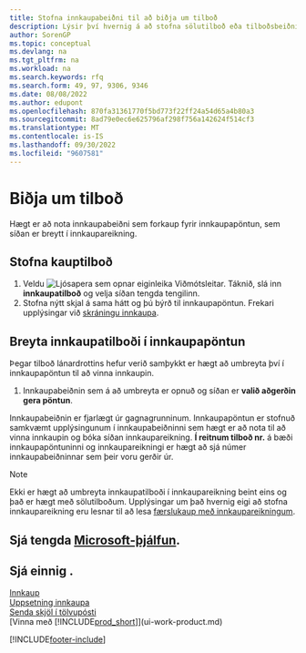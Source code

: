 ```yaml
---
title: Stofna innkaupabeiðni til að biðja um tilboð
description: Lýsir því hvernig á að stofna sölutilboð eða tilboðsbeiðni (RFQ) til að skrá tilboð til viðskiptamanns til að selja vörur undir ákveðnum skilmálum.
author: SorenGP
ms.topic: conceptual
ms.devlang: na
ms.tgt_pltfrm: na
ms.workload: na
ms.search.keywords: rfq
ms.search.form: 49, 97, 9306, 9346
ms.date: 08/08/2022
ms.author: edupont
ms.openlocfilehash: 870fa31361770f5bd773f22ff24a54d65a4b80a3
ms.sourcegitcommit: 8ad79e0ec6e625796af298f756a142624f514cf3
ms.translationtype: MT
ms.contentlocale: is-IS
ms.lasthandoff: 09/30/2022
ms.locfileid: "9607581"
---
```

# <a name="request-quotes"></a>Biðja um tilboð

Hægt er að nota innkaupabeiðni sem forkaup fyrir innkaupapöntun, sem síðan er breytt í innkaupareikning.

## <a name="create-a-purchase-quote"></a>Stofna kauptilboð

1. Veldu ![Ljósapera sem opnar eiginleika Viðmótsleitar.](media/ui-search/search_small.png "Segðu mér hvað þú vilt gera") Táknið, slá inn **innkaupatilboð** og velja síðan tengda tengilinn.
2. Stofna nýtt skjal á sama hátt og þú býrð til innkaupapöntun. Frekari upplýsingar við [skráningu innkaupa](purchasing-how-record-purchases.md).

## <a name="convert-a-purchase-quote-to-a-purchase-order"></a>Breyta innkaupatilboði í innkaupapöntun

Þegar tilboð lánardrottins hefur verið samþykkt er hægt að umbreyta því í innkaupapöntun til að vinna innkaupin.

1. Innkaupabeiðnin sem á að umbreyta er opnuð og síðan er **valið aðgerðin gera pöntun**.

Innkaupabeiðnin er fjarlægt úr gagnagrunninum. Innkaupapöntun er stofnuð samkvæmt upplýsingunum í innkaupabeiðninni sem hægt er að nota til að vinna innkaupin og bóka síðan innkaupareikning. **Í reitnum tilboð nr.** á bæði innkaupapöntuninni og innkaupareikningi er hægt að sjá númer innkaupabeiðninnar sem þeir voru gerðir úr.

> [!NOTE]
> Ekki er hægt að umbreyta innkaupatilboði í innkaupareikning beint eins og það er hægt með sölutilboðum. Upplýsingar um það hvernig eigi að stofna innkaupareikning eru lesnar til að lesa [færslukaup með innkaupareikningum](purchasing-how-record-purchases.md).

## <a name="see-related-microsoft-training"></a>Sjá tengda [Microsoft-þjálfun](/training/modules/create-purchase-documents-dynamics-365-business-central/).

## <a name="see-also"></a>Sjá einnig .

[Innkaup](purchasing-manage-purchasing.md)  
[Uppsetning innkaupa](purchasing-setup-purchasing.md)  
[Senda skjöl í tölvupósti](ui-how-send-documents-email.md)  
[Vinna með [!INCLUDE[prod_short](includes/prod_short.md)]](ui-work-product.md)  

[!INCLUDE[footer-include](includes/footer-banner.md)]
